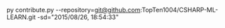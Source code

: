 py contribute.py --repository=git@github.com:TopTen1004/CSHARP-ML-LEARN.git -sd="2015/08/26, 18:54:33"
